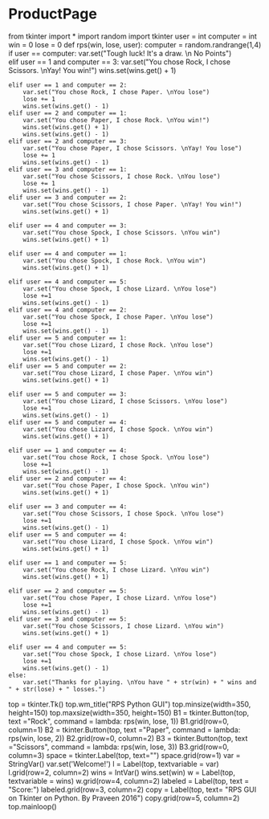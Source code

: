# ProductPage



from tkinter import *
import random
import tkinter
user = int
computer = int
win = 0
lose = 0
def rps(win, lose, user):
    computer = random.randrange(1,4)
    if user == computer:
        var.set("Tough luck! It's a draw. \n No Points")  
    elif user == 1 and computer == 3:
        var.set("You chose Rock, I chose Scissors. \nYay! You win!")
        wins.set(wins.get() + 1)
            
    elif user == 1 and computer == 2:
        var.set("You chose Rock, I chose Paper. \nYou lose")
        lose += 1
        wins.set(wins.get() - 1)    
    elif user == 2 and computer == 1:
        var.set("You chose Paper, I chose Rock. \nYou win!")
        wins.set(wins.get() + 1)
        wins.set(wins.get() - 1)    
    elif user == 2 and computer == 3:
        var.set("You chose Paper, I chose Scissors. \nYay! You lose")
        lose += 1
        wins.set(wins.get() - 1)   
    elif user == 3 and computer == 1:
        var.set("You chose Scissors, I chose Rock. \nYou lose")
        lose += 1
        wins.set(wins.get() - 1)    
    elif user == 3 and computer == 2:
        var.set("You chose Scissors, I chose Paper. \nYay! You win!")
        wins.set(wins.get() + 1)
        
    elif user == 4 and computer == 3:
        var.set("You chose Spock, I chose Scissors. \nYou win")
        wins.set(wins.get() + 1)
        
    elif user == 4 and computer == 1:
        var.set("You chose Spock, I chose Rock. \nYou win")
        wins.set(wins.get() + 1)
        
    elif user == 4 and computer == 5:
        var.set("You chose Spock, I chose Lizard. \nYou lose")
        lose +=1
        wins.set(wins.get() - 1)
    elif user == 4 and computer == 2:
        var.set("You chose Spock, I chose Paper. \nYou lose")
        lose +=1
        wins.set(wins.get() - 1)
    elif user == 5 and computer == 1:
        var.set("You chose Lizard, I chose Rock. \nYou lose")
        lose +=1
        wins.set(wins.get() - 1)
    elif user == 5 and computer == 2:
        var.set("You chose Lizard, I chose Paper. \nYou win")
        wins.set(wins.get() + 1)
        
    elif user == 5 and computer == 3:
        var.set("You chose Lizard, I chose Scissors. \nYou lose")
        lose +=1
        wins.set(wins.get() - 1)
    elif user == 5 and computer == 4:
        var.set("You chose Lizard, I chose Spock. \nYou win")
        wins.set(wins.get() + 1)
        
    elif user == 1 and computer == 4:
        var.set("You chose Rock, I chose Spock. \nYou lose")
        lose +=1
        wins.set(wins.get() - 1)
    elif user == 2 and computer == 4:
        var.set("You chose Paper, I chose Spock. \nYou win")
        wins.set(wins.get() + 1)
        
    elif user == 3 and computer == 4:
        var.set("You chose Scissors, I chose Spock. \nYou lose")
        lose +=1
        wins.set(wins.get() - 1)
    elif user == 5 and computer == 4:
        var.set("You chose Lizard, I chose Spock. \nYou win")
        wins.set(wins.get() + 1)
        
    elif user == 1 and computer == 5:
        var.set("You chose Rock, I chose Lizard. \nYou win")
        wins.set(wins.get() + 1)
        
    elif user == 2 and computer == 5:
        var.set("You chose Paper, I chose Lizard. \nYou lose")
        lose +=1
        wins.set(wins.get() - 1)
    elif user == 3 and computer == 5:
        var.set("You chose Scissors, I chose Lizard. \nYou win")
        wins.set(wins.get() + 1)
        
    elif user == 4 and computer == 5:
        var.set("You chose Spock, I chose Lizard. \nYou lose")
        lose +=1
        wins.set(wins.get() - 1)  
    else:
        var.set("Thanks for playing. \nYou have " + str(win) + " wins and " + str(lose) + " losses.")


    
top = tkinter.Tk()
top.wm_title("RPS Python GUI")
top.minsize(width=350, height=150)
top.maxsize(width=350, height=150)
B1 = tkinter.Button(top, text ="Rock", command = lambda: rps(win, lose, 1))
B1.grid(row=0, column=1)
B2 = tkinter.Button(top, text ="Paper", command = lambda: rps(win, lose, 2))
B2.grid(row=0, column=2)
B3 = tkinter.Button(top, text ="Scissors", command = lambda: rps(win, lose, 3))
B3.grid(row=0, column=3)
space = tkinter.Label(top, text="")
space.grid(row=1)
var = StringVar()
var.set('Welcome!')
l = Label(top, textvariable = var)
l.grid(row=2, column=2)
wins = IntVar()
wins.set(win)
w = Label(top, textvariable = wins)
w.grid(row=4, column=2)
labeled = Label(top, text = "Score:")
labeled.grid(row=3, column=2)
copy = Label(top, text= "RPS GUI on Tkinter on Python. By Praveen 2016")
copy.grid(row=5, column=2)
top.mainloop()
